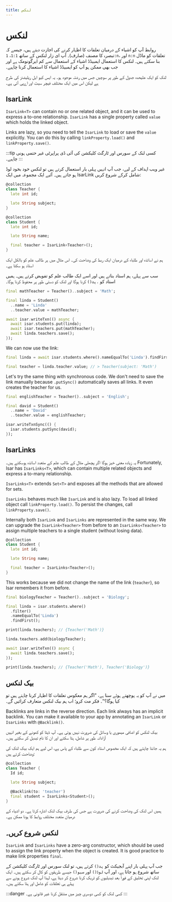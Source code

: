 ```yaml
---
title: لنکس
---
```


# لنکس

روابط آپ کو اشیاء کے درمیان تعلقات کا اظہار کرنے کی اجازت دیتے ہیں، جیسے کہ تبصرہ کا مصنف (صارف)۔ آپ ای زار لنکس کے ساتھ `1:1`، `1:n`، اور `n:n` تعلقات کو ماڈل بنا سکتے ہیں۔ لنکس کا استعمال ایمبیڈڈ اشیاء کے استعمال سے کم ایرگونومک ہے اور جب بھی ممکن ہو آپ کو ایمبیڈڈ اشیاء کا استعمال کرنا چاہیے۔

لنک کو ایک علیحدہ جدول کے طور پر سوچیں جس میں رشتہ موجود ہو۔ یہ ایس کیو ایل ریلیشنز کی طرح ہے لیکن اس میں ایک مختلف فیچر سیٹ اور اےپی آئی ہے۔

## IsarLink

`IsarLink<T>` can contain no or one related object, and it can be used to express a to-one relationship. `IsarLink` has a single property called `value` which holds the linked object.

Links are lazy, so you need to tell the `IsarLink` to load or save the `value` explicitly. You can do this by calling `linkProperty.load()` and `linkProperty.save()`.

:::tip
کسی لنک کے سورس اور ٹارگٹ کلیکشن کی آئی ڈی پراپرٹی غیر حتمی ہونی چاہیے۔
:::

غیر ویب اہداف کے لیے، جب آپ انہیں پہلی بار استعمال کرتے ہیں تو لنکس خود بخود لوڈ ہو جاتے ہیں۔ آئیے ایک مجموعہ میں ایک IsarLink شامل کرکے شروع کریں:

```dart
@collection
class Teacher {
  late int id;

  late String subject;
}

@collection
class Student {
  late int id;

  late String name;

  final teacher = IsarLink<Teacher>();
}
```

ہم نے اساتذہ اور طلباء کے درمیان ایک ربط کی وضاحت کی۔ اس مثال میں ہر طالب علم کو بالکل ایک استاد ہو سکتا ہے۔

سب سے پہلے، ہم استاد بناتے ہیں اور اسے ایک طالب علم کو تفویض کرتے ہیں۔ ہمیں استاد کو `.پٹ()` کرنا ہوگا اور لنک کو دستی طور پر محفوظ کرنا ہوگا۔

```dart
final mathTeacher = Teacher()..subject = 'Math';

final linda = Student()
  ..name = 'Linda'
  ..teacher.value = mathTeacher;

await isar.writeTxn(() async {
  await isar.students.put(linda);
  await isar.teachers.put(mathTeacher);
  await linda.teachers.save();
});
```

We can now use the link:

```dart
final linda = await isar.students.where().nameEqualTo('Linda').findFirst();

final teacher = linda.teacher.value; // > Teacher(subject: 'Math')
```

Let's try the same thing with synchronous code. We don't need to save the link manually because `.putSync()` automatically saves all links. It even creates the teacher for us.

```dart
final englishTeacher = Teacher()..subject = 'English';

final david = Student()
  ..name = 'David'
  ..teacher.value = englishTeacher;

isar.writeTxnSync(() {
  isar.students.putSync(david);
});
```

## IsarLinks

یہ زیادہ معنی خیز ہوگا اگر پچھلی مثال کے طالب علم کے متعدد اساتذہ ہوسکتے ہیں۔ Fortunately, Isar has `IsarLinks<T>`, which can contain multiple related objects and express a to-many relationship.

`IsarLinks<T>` extends `Set<T>` and exposes all the methods that are allowed for sets.

`IsarLinks` behaves much like `IsarLink` and is also lazy. To load all linked object call `linkProperty.load()`. To persist the changes, call `linkProperty.save()`.

Internally both `IsarLink` and `IsarLinks` are represented in the same way. We can upgrade the `IsarLink<Teacher>` from before to an `IsarLinks<Teacher>` to assign multiple teachers to a single student (without losing data).

```dart
@collection
class Student {
  late int id;

  late String name;

  final teacher = IsarLinks<Teacher>();
}
```

This works because we did not change the name of the link (`teacher`), so Isar remembers it from before.

```dart
final biologyTeacher = Teacher()..subject = 'Biology';

final linda = isar.students.where()
  .filter()
  .nameEqualTo('Linda')
  .findFirst();

print(linda.teachers); // {Teacher('Math')}

linda.teachers.add(biologyTeacher);

await isar.writeTxn(() async {
  await linda.teachers.save();
});

print(linda.teachers); // {Teacher('Math'), Teacher('Biology')}
```

## بیک لنکس

میں نے آپ کو یہ پوچھتے ہوئے سنا ہے، "اگر ہم معکوس تعلقات کا اظہار کرنا چاہتے ہیں تو کیا ہوگا؟"۔ فکر مت کرو؛ اب ہم بیک لنکس متعارف کرائیں گے۔

Backlinks are links in the reverse direction. Each link always has an implicit backlink. You can make it available to your app by annotating an `IsarLink` or `IsarLinks` with `@Backlink()`.

بیک لنکس کو اضافی میموری یا وسائل کی ضرورت نہیں ہوتی ہے۔ آپ ڈیٹا کو کھونے کے بغیر انہیں آزادانہ طور پر شامل، ہٹا سکتے اور ان کا نام تبدیل کر سکتے ہیں۔

ہم یہ جاننا چاہتے ہیں کہ ایک مخصوص استاد کون سے طلباء کے پاس ہے، اس لیے ہم ایک بیک لنک کی وضاحت کرتے ہیں:

```dart
@collection
class Teacher {
  Id id;

  late String subject;

  @Backlink(to: 'teacher')
  final student = IsarLinks<Student>();
}
```

ہمیں اس لنک کی وضاحت کرنے کی ضرورت ہے جس کی طرف بیک لنک اشارہ کرتا ہے۔ دو اشیاء کے درمیان متعدد مختلف روابط کا ہونا ممکن ہے۔

## لنکس شروع کریں۔

`IsarLink` and `IsarLinks` have a zero-arg constructor, which should be used to assign the link property when the object is created. It is good practice to make link properties `final`.

جب آپ پہلی بار اپنے آبجیکٹ کو `پٹ()` کرتے ہیں، تو لنک سورس اور ٹارگٹ کلیکشن کے ساتھ شروع ہو جاتا ہے، اور آپ `لوڈ()` اور `سیو()` جیسے طریقوں کو کال کر سکتے ہیں۔ ایک لنک اپنی تخلیق کے فوراً بعد تبدیلیوں کو ٹریک کرنا شروع کر دیتا ہے، لہذا آپ لنک شروع ہونے سے پہلے ہی تعلقات کو شامل اور ہٹا سکتے ہیں۔

:::danger
کسی لنک کو کسی دوسری چیز میں منتقل کرنا غیر قانونی ہے۔
:::
